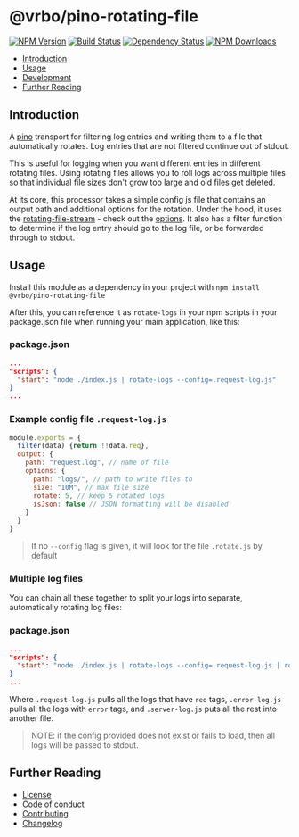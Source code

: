 # @vrbo/pino-rotating-file
[![NPM Version](https://img.shields.io/npm/v/@vrbo/pino-rotating-file.svg?style=flat-square)](https://www.npmjs.com/package/@vrbo/pino-rotating-file)
[![Build Status](https://travis-ci.org/expediagroup/pino-rotating-file.svg?branch=master)](https://travis-ci.org/expediagroup/pino-rotating-file)
[![Dependency Status](https://david-dm.org/expediagroup/pino-rotating-file.svg?theme=shields.io)](https://david-dm.org/expediagroup/pino-rotating-file)
[![NPM Downloads](https://img.shields.io/npm/dm/@vrbo/pino-rotating-file.svg?style=flat-square)](https://npm-stat.com/charts.html?package=@vrbo/pino-rotating-file)

*   [Introduction](#introduction)
*   [Usage](#usage)
*   [Development](#development)
*   [Further Reading](#further-reading)

## Introduction
A [pino](https://getpino.io/) transport for filtering log entries and writing them to a file that automatically rotates.  Log entries that are not filtered continue out of stdout.

This is useful for logging when you want different entries in different rotating files. Using rotating files allows you to roll logs across multiple files so that individual file sizes don't grow too large and old files get deleted.

At its core, this processor takes a simple config js file that contains an output path and additional options for the rotation. Under the hood, it uses the [rotating-file-stream](https://www.npmjs.com/package/rotating-file-stream) - check out the [options](https://www.npmjs.com/package/rotating-file-stream#options-object). It also has a filter function to determine if the log entry should go to the log file, or be forwarded through to stdout.

## Usage

Install this module as a dependency in your project with ```npm install @vrbo/pino-rotating-file```

After this, you can reference it as ```rotate-logs``` in your npm scripts in your package.json file when running your main application, like this:

### package.json
```json
...
"scripts": {
  "start": "node ./index.js | rotate-logs --config=.request-log.js"
}
...
```

### Example config file `.request-log.js`

```javascript
module.exports = {
  filter(data) {return !!data.req},
  output: {
    path: "request.log", // name of file
    options: {
      path: "logs/", // path to write files to
      size: "10M", // max file size
      rotate: 5, // keep 5 rotated logs
      isJson: false // JSON formatting will be disabled
    }
  }
}
```

> If no `--config` flag is given, it will look for the file `.rotate.js` by default

### Multiple log files

You can chain all these together to split your logs into separate, automatically rotating log files:

### package.json
```json
...
"scripts": {
  "start": "node ./index.js | rotate-logs --config=.request-log.js | rotate-logs --config=.error-log.js | rotate-logs --config=.server-log.js"
}
...
```

Where `.request-log.js` pulls all the logs that have `req` tags, `.error-log.js` pulls all the logs with `error` tags, and `.server-log.js` puts all the rest into another file.

> NOTE: if the config provided does not exist or fails to load, then all logs will be passed to stdout.

## Further Reading

*   [License](LICENSE)
*   [Code of conduct](CODE_OF_CONDUCT.md)
*   [Contributing](CONTRIBUTING.md)
*   [Changelog](CHANGELOG.md)
